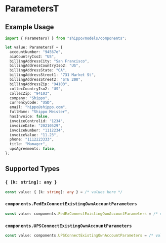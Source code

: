 # ParametersT

## Example Usage

```typescript
import { ParametersT } from "shippo/models/components";

let value: ParametersT = {
  accountNumber: "94567e",
  aiaCountryIso2: "US",
  billingAddressCity: "San Francisco",
  billingAddressCountryIso2: "US",
  billingAddressState: "CA",
  billingAddressStreet1: "731 Market St",
  billingAddressStreet2: "STE 200",
  billingAddressZip: "94103",
  collecCountryIso2: "US",
  collecZip: "94103",
  company: "Shippo",
  currencyCode: "USD",
  email: "hippo@shippo.com",
  fullName: "Shippo Meister",
  hasInvoice: false,
  invoiceControlid: "1234",
  invoiceDate: "20210529",
  invoiceNumber: "1112234",
  invoiceValue: "11.23",
  phone: "1112223333",
  title: "Manager",
  upsAgreements: false,
};
```

## Supported Types

### `{ [k: string]: any }`

```typescript
const value: { [k: string]: any } = /* values here */
```

### `components.FedExConnectExistingOwnAccountParameters`

```typescript
const value: components.FedExConnectExistingOwnAccountParameters = /* values here */
```

### `components.UPSConnectExistingOwnAccountParameters`

```typescript
const value: components.UPSConnectExistingOwnAccountParameters = /* values here */
```

